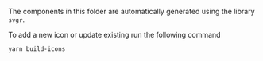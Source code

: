 The components in this folder are automatically generated using the library `svgr`.

To add a new icon or update existing run the following command

```
yarn build-icons
```

